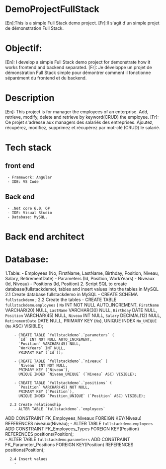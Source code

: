 # DemoProjectFullStack
[En]:This is a simple Full Stack demo project.
[Fr]:Il s'agit d'un simple projet de démonstration Full Stack.

# Objectif:
  [En]: I develop a simple Full Stack demo project for demonstrate how it works frontend and backend separated.
  [Fr]: Je développe un projet de démonstration Full Stack simple pour démontrer comment il fonctionne séparément du frontend et du backend.

# Description
  [En]: This project is for manager the employees of an enterprise. 
        Add, retrieve, modify, delete and retrieve by keyword(CRUD) the employee.
  [Fr]: Ce projet s'adresse aux managers des salariés des entreprises.
        Ajoutez, récupérez, modifiez, supprimez et récupérez par mot-clé (CRUD) le salarié.

# Tech stack
  ## front end
     - Framework: Angular
     - IDE: VS Code
  ## Back end
     - .Net core 6.0, C#
     - IDE: Visual Studio
     - Database: MySQL.
# Back end architect   

# Database:
   1.Table: 
     - Employees (No, FirstName, LastName, Birthday, Position, Niveau, Salary, RetirementDate)
     - Parameters (Id, Position, WorkYears)
     - Niveaux (Id, Niveau)
     - Positions (Id, Position)
   2. Script SQL to create database(fullstackdemo), tables and insert values into the tables in MySQL
    2.1 Create database fullstackdemo in MySQL
        - CREATE SCHEMA `fullstackdemo` ;
    2.2 Create the tables 
        - CREATE TABLE `fullstackdemo`.`employees` (
          `No` INT NOT NULL AUTO_INCREMENT,
          `FirstName` VARCHAR(20) NULL,
          `LastName` VARCHAR(30) NULL,
          `Birthday` DATE NULL,
          `Position` VARCHAR(45) NULL,
          `Niveau` INT NULL,
          `Salary` DECIMAL(12) NULL,
          `RetirementDate` DATE NULL,
          PRIMARY KEY (`No`),
          UNIQUE INDEX `No_UNIQUE` (`No` ASC) VISIBLE);
          
        - CREATE TABLE `fullstackdemo`.`parameters` (
          `Id` INT NOT NULL AUTO_INCREMENT,
          `Position` VARCHAR(45) NULL,
          `WorkYears` INT NULL,
          PRIMARY KEY (`Id`));

        - CREATE TABLE `fullstackdemo`.`niveaux` (
          `Niveau` INT NOT NULL,
          PRIMARY KEY (`Niveau`),
          UNIQUE INDEX `Niveau_UNIQUE` (`Niveau` ASC) VISIBLE);

        - CREATE TABLE `fullstackdemo`.`positions` (
          `Position` VARCHAR(45) NOT NULL,
          PRIMARY KEY (`Position`),
          UNIQUE INDEX `Position_UNIQUE` (`Position` ASC) VISIBLE);

      2.3 Create relationship
        - ALTER TABLE `fullstackdemo`.`employees`
  ADD CONSTRAINT FK_Employees_Niveaux FOREIGN KEY(Niveau) REFERENCES  niveaux(Niveau);
        - ALTER TABLE `fullstackdemo`.`employees`
  ADD CONSTRAINT FK_Employees_Types FOREIGN KEY(Position) REFERENCES  positions(Position);  
        - ALTER TABLE `fullstackdemo`.`parameters`
  ADD CONSTRAINT FK_Parameter_Positions FOREIGN KEY(Position) REFERENCES  positions(Position);

      2.4 Insert values
        - 


